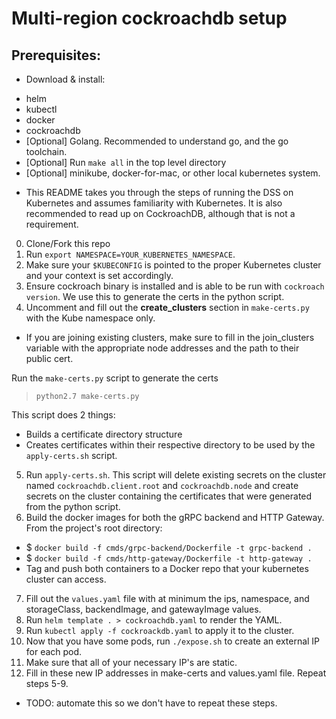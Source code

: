 # Multi-region cockroachdb setup

## Prerequisites:
* Download & install:
 - helm
 - kubectl
 - docker
 - cockroachdb
 - [Optional] Golang. Recommended to understand go, and the go toolchain.
 - [Optional] Run `make all` in the top level directory
 - [Optional] minikube, docker-for-mac, or other local kubernetes system.

* This README takes you through the steps of running the DSS on Kubernetes and assumes familiarity with Kubernetes. It is also recommended to read up on CockroachDB, although that is not a requirement.

0. Clone/Fork this repo
1. Run `export NAMESPACE=YOUR_KUBERNETES_NAMESPACE`.
2. Make sure your `$KUBECONFIG` is pointed to the proper Kubernetes cluster and your context is set accordingly.
3. Ensure cockroach binary is installed and is able to be run with `cockroach version`. We use this to generate the certs in the python script.
4. Uncomment and fill out the **create_clusters** section in `make-certs.py` with the Kube namespace only.
  * If you are joining existing clusters, make sure to fill in the join_clusters variable with the appropriate node addresses and the path to their public cert.

   Run the `make-certs.py` script to generate the certs

   > `python2.7 make-certs.py`

   This script does 2 things:

- Builds a certificate directory structure
- Creates certificates within their respective directory to be used by the `apply-certs.sh` script.

5. Run `apply-certs.sh`. This script will delete existing secrets on the cluster named `cockroachdb.client.root` and `cockroachdb.node` and create secrets on the cluster containing the certificates that were generated from the python script.
6. Build the docker images for both the gRPC backend and HTTP Gateway. From the project's root directory:
  * $ `docker build -f cmds/grpc-backend/Dockerfile -t grpc-backend .`
  * $ `docker build -f cmds/http-gateway/Dockerfile -t http-gateway .`
  * Tag and push both containers to a Docker repo that your kubernetes cluster can access.
7. Fill out the `values.yaml` file with at minimum the ips, namespace, and storageClass, backendImage, and gatewayImage values.
8. Run `helm template . > cockroachdb.yaml` to render the YAML.
9. Run `kubectl apply -f cockroackdb.yaml` to apply it to the cluster.
10. Now that you have some pods, run `./expose.sh` to create an external IP for each pod.
11. Make sure that all of your necessary IP's are static.
12. Fill in these new IP addresses in make-certs and values.yaml file. Repeat steps 5-9.
  * TODO: automate this so we don't have to repeat these steps.
